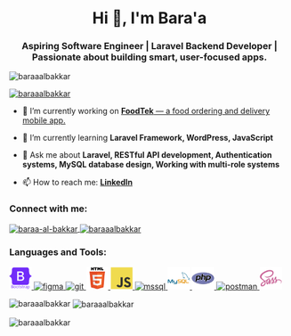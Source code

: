 <h1 align="center">Hi 👋, I'm Bara'a</h1>
<h3 align="center">Aspiring Software Engineer | Laravel Backend Developer | Passionate about building smart, user-focused apps.</h3>

<p align="left">
  <img src="https://komarev.com/ghpvc/?username=baraaalbakkar&label=Profile%20views&color=0e75b6&style=flat" alt="baraaalbakkar" />
</p>

<p align="left">
  <a href="https://github.com/ryo-ma/github-profile-trophy">
    <img src="https://github-profile-trophy.vercel.app/?username=baraaalbakkar" alt="baraaalbakkar" />
  </a>
</p>

- 🔭 I’m currently working on [**FoodTek** — a food ordering and delivery mobile app.](https://github.com/BaraaAlbakkar/FoodTek-API/tree/main)

- 🌱 I’m currently learning **Laravel Framework, WordPress, JavaScript**

- 💬 Ask me about **Laravel, RESTful API development, Authentication systems, MySQL database design, Working with multi-role systems**

- 📫 How to reach me: [**LinkedIn**](https://www.linkedin.com/in/baraa-al-bakkar/)

<h3 align="left">Connect with me:</h3>
<p align="left">
  <a href="https://www.linkedin.com/in/baraa-al-bakkar/" target="blank">
    <img align="center" src="https://raw.githubusercontent.com/rahuldkjain/github-profile-readme-generator/master/src/images/icons/Social/linked-in-alt.svg" alt="baraa-al-bakkar" height="30" width="40" />
  </a>
  <a href="https://github.com/BaraaAlbakkar" target="blank">
    <img align="center" src="https://cdn.jsdelivr.net/npm/simple-icons@v3/icons/github.svg" alt="baraaalbakkar" height="30" width="40" />
  </a>
</p>

<h3 align="left">Languages and Tools:</h3>
<p align="left"> <a href="https://getbootstrap.com" target="_blank" rel="noreferrer"> <img src="https://raw.githubusercontent.com/devicons/devicon/master/icons/bootstrap/bootstrap-plain-wordmark.svg" alt="bootstrap" width="40" height="40"/> </a> <a href="https://www.figma.com/" target="_blank" rel="noreferrer"> <img src="https://www.vectorlogo.zone/logos/figma/figma-icon.svg" alt="figma" width="40" height="40"/> </a> <a href="https://git-scm.com/" target="_blank" rel="noreferrer"> <img src="https://www.vectorlogo.zone/logos/git-scm/git-scm-icon.svg" alt="git" width="40" height="40"/> </a> <a href="https://www.w3.org/html/" target="_blank" rel="noreferrer"> <img src="https://raw.githubusercontent.com/devicons/devicon/master/icons/html5/html5-original-wordmark.svg" alt="html5" width="40" height="40"/> </a> <a href="https://developer.mozilla.org/en-US/docs/Web/JavaScript" target="_blank" rel="noreferrer"> <img src="https://raw.githubusercontent.com/devicons/devicon/master/icons/javascript/javascript-original.svg" alt="javascript" width="40" height="40"/> </a> <a href="https://www.microsoft.com/en-us/sql-server" target="_blank" rel="noreferrer"> <img src="https://www.svgrepo.com/show/303229/microsoft-sql-server-logo.svg" alt="mssql" width="40" height="40"/> </a> <a href="https://www.mysql.com/" target="_blank" rel="noreferrer"> <img src="https://raw.githubusercontent.com/devicons/devicon/master/icons/mysql/mysql-original-wordmark.svg" alt="mysql" width="40" height="40"/> </a> <a href="https://www.php.net" target="_blank" rel="noreferrer"> <img src="https://raw.githubusercontent.com/devicons/devicon/master/icons/php/php-original.svg" alt="php" width="40" height="40"/> </a> <a href="https://postman.com" target="_blank" rel="noreferrer"> <img src="https://www.vectorlogo.zone/logos/getpostman/getpostman-icon.svg" alt="postman" width="40" height="40"/> </a> <a href="https://sass-lang.com" target="_blank" rel="noreferrer"> <img src="https://raw.githubusercontent.com/devicons/devicon/master/icons/sass/sass-original.svg" alt="sass" width="40" height="40"/> </a> </p>

<p><img align="left" src="https://github-readme-stats.vercel.app/api/top-langs?username=baraaalbakkar&show_icons=true&locale=en&layout=compact" alt="baraaalbakkar" /></p>

<p>&nbsp;<img align="center" src="https://github-readme-stats.vercel.app/api?username=baraaalbakkar&show_icons=true&locale=en" alt="baraaalbakkar" /></p>

<p><img align="center" src="https://github-readme-streak-stats.herokuapp.com/?user=baraaalbakkar&" alt="baraaalbakkar" /></p>
